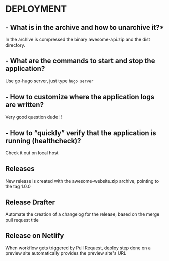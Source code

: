 # **DEPLOYMENT**

## - What is in the archive and how to unarchive it?\*

In the archive is compressed the binary awesome-api.zip and the dist directory.

## - What are the commands to start and stop the application?

Use go-hugo server, just type `hugo server`

## - How to customize where the application logs are written?

Very good question dude !!

## - How to “quickly” verify that the application is running (healthcheck)?

Check it out on local host

## Releases

New release is created with the awesome-website.zip archive,
pointing to the tag 1.0.0

## Release Drafter

Automate the creation of a changelog for the release,
based on the merge pull request title

## Release on Netlify

When workflow gets triggered by Pull Request,
deploy step done on a preview site
automatically provides the preview site's URL
